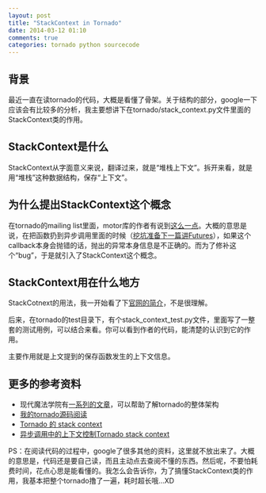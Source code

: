 ```yaml
---
layout: post
title: "StackContext in Tornado"
date: 2014-03-12 01:10
comments: true
categories: tornado python sourcecode
---
```


## 背景

最近一直在读tornado的代码，大概是看懂了骨架。关于结构的部分，google一下应该会有比较多的分析，我主要想讲下在tornado/stack_context.py文件里面的StackContext类的作用。

## StackContext是什么

StackContext从字面意义来说，翻译过来，就是“堆栈上下文”。拆开来看，就是用“堆栈”这种数据结构，保存“上下文”。

<!-- more -->

## 为什么提出StackContext这个概念

在tornado的mailing list里面，motor库的作者有说到[这么一点][1]。大概的意思是说，在把函数扔到异步调用里面的时候（[挖坑准备下一篇讲Futures][2]），如果这个callback本身会抛错的话，抛出的异常本身信息是不正确的。而为了修补这个“bug”，于是就引入了StackContext这个概念。

## StackContext用在什么地方

StackCotnext的用法，我一开始看了下[官网的简介][3]，不是很理解。

后来，在tornado的test目录下，有个stack_context_test.py文件，里面写了一整套的测试用例，可以结合来看。你可以看到作者的代码，能清楚的认识到它的作用。

主要作用就是上文提到的保存函数发生的上下文信息。

## 更多的参考资料

- 现代魔法学院有[一系列的文章][4]，可以帮助了解tornado的整体架构
- [我的tornado源码阅读][5]
- [Tornado 的 stack context][6]
- [异步调用中的上下文控制Tornado stack context][7]


PS：在阅读代码的过程中，google了很多其他的资料，这里就不放出来了。大概的意思是，代码还是要自己读，而且主动点去查阅不懂的东西。然后呢，不要怕耗费时间，花点心思是能看懂的。我怎么会告诉你，为了搞懂StackContext类的作用，我基本把整个tornado撸了一遍，耗时超长哦...XD

[1]: https://groups.google.com/forum/#!topic/python-tornado/S12qMWXt9h0
[2]: http://docs.python.org/3/library/concurrency.html
[3]: http://www.tornadoweb.org/en/branch2.3/stack_context.html
[4]: http://www.nowamagic.net/academy/detail/13321002
[5]: https://github.com/zhkzyth/tornado-reading-notes
[6]: http://wangxu.me/blog/p/758
[7]: http://zouyesheng.com/context-in-async-env.html
